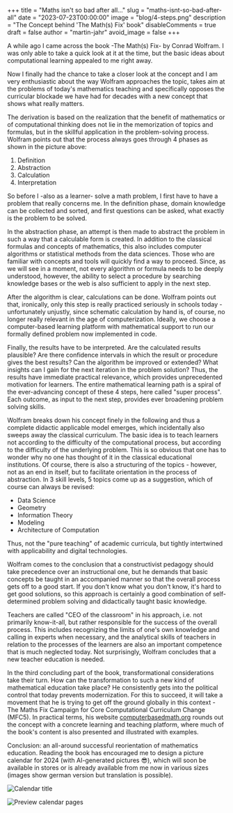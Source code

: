+++
title = "Maths isn't so bad after all..."
slug = "maths-isnt-so-bad-after-all"
date = "2023-07-23T00:00:00"
image = "blog/4-steps.png"
description = "The Concept behind 'The Math(s) Fix' book"
disableComments = true
draft = false
author = "martin-jahr"
avoid_image = false
+++

A while ago I came across the book -The Math(s) Fix- by Conrad Wolfram. I was only able to take a quick look at it at the time, but the basic ideas about computational learning appealed to me right away. 

Now I finally had the chance to take a closer look at the concept and I am very enthusiastic about the way Wolfram approaches the topic, takes aim at the problems of today's mathematics teaching and specifically opposes the curricular blockade we have had for decades with a new concept that shows what really matters.

The derivation is based on the realization that the benefit of mathematics or of computational thinking does not lie in the memorization of topics and formulas, but in the skillful application in the problem-solving process. Wolfram points out that the process always goes through 4 phases as shown in the picture above:

1. Definition
2. Abstraction
3. Calculation
4. Interpretation

So before I -also as a learner- solve a math problem, I first have to have a problem that really concerns me. In the definition phase, domain knowledge can be collected and sorted, and first questions can be asked, what exactly is the problem to be solved.

In the abstraction phase, an attempt is then made to abstract the problem in such a way that a calculable form is created. In addition to the classical formulas and concepts of mathematics, this also includes computer algorithms or statistical methods from the data sciences. Those who are familiar with concepts and tools will quickly find a way to proceed. Since, as we will see in a moment, not every algorithm or formula needs to be deeply understood, however, the ability to select a procedure by searching knowledge bases or the web is also sufficient to apply in the next step.

After the algorithm is clear, calculations can be done. Wolfram points out that, ironically, only this step is really practiced seriously in schools today - unfortunately unjustly, since schematic calculation by hand is, of course, no longer really relevant in the age of computerization. Ideally, we choose a computer-based learning platform with mathematical support to run our formally defined problem now implemented in code.

Finally, the results have to be interpreted. Are the calculated results plausible? Are there confidence intervals in which the result or procedure gives the best results? Can the algorithm be improved or extended? What insights can I gain for the next iteration in the problem solution? Thus, the results have immediate practical relevance, which provides unprecedented motivation for learners. The entire mathematical learning path is a spiral of the ever-advancing concept of these 4 steps, here called "super process". Each outcome, as input to the next step, provides ever broadening problem solving skills.

Wolfram breaks down his concept finely in the following and thus a complete didactic applicable model emerges, which incidentally also sweeps away the classical curriculum. The basic idea is to teach learners not according to the difficulty of the computational process, but according to the difficulty of the underlying problem. This is so obvious that one has to wonder why no one has thought of it in the classical educational institutions. Of course, there is also a structuring of the topics - however, not as an end in itself, but to facilitate orientation in the process of abstraction. In 3 skill levels, 5 topics come up as a suggestion, which of course can always be revised: 

* Data Science
* Geometry
* Information Theory
* Modeling
* Architecture of Computation

Thus, not the "pure teaching" of academic curricula, but tightly intertwined with applicability and digital technologies.

Wolfram comes to the conclusion that a constructivist pedagogy should take precedence over an instructional one, but he demands that basic concepts be taught in an accompanied manner so that the overall process gets off to a good start. If you don't know what you don't know, it's hard to get good solutions, so this approach is certainly a good combination of self-determined problem solving and didactically taught basic knowledge.

Teachers are called "CEO of the classroom" in his approach, i.e. not primarily know-it-all, but rather responsible for the success of the overall process. This includes recognizing the limits of one's own knowledge and calling in experts when necessary, and the analytical skills of teachers in relation to the processes of the learners are also an important competence that is much neglected today. Not surprisingly, Wolfram concludes that a new teacher education is needed.

In the third concluding part of the book, transformational considerations take their turn. How can the transformation to such a new kind of mathematical education take place? He consistently gets into the political control that today prevents modernization. For this to succeed, it will take a movement that he is trying to get off the ground globally in this context - The Maths Fix Campaign for Core Computational Curriculum Change (MFC5). In practical terms, his website [computerbasedmath.org](https://www.computerbasedmath.org/) rounds out the concept with a concrete learning and teaching platform, where much of the book's content is also presented and illustrated with examples.

Conclusion: an all-around successful reorientation of mathematics education. Reading the book has encouraged me to design a picture calendar for 2024 (with AI-generated pictures 😎), which will soon be available in stores or is already available from me now in various sizes (images show german version but translation is possible).

![Calendar title](https://res.cloudinary.com/dzw4emsdt/image/upload/c_scale,w_1800/v1690145296/selfscrum/small00en-title_maw4ks.jpg)

![Preview calendar pages](https://res.cloudinary.com/dzw4emsdt/image/upload/c_scale,w_1800/v1690142221/selfscrum/calendar-preview_wnofky.png)


